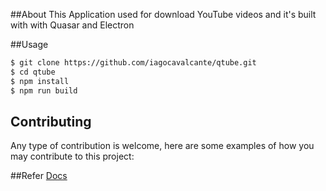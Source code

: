 ##About
This Application used for download YouTube videos and it's built with with Quasar and Electron 

##Usage
```bash
$ git clone https://github.com/iagocavalcante/qtube.git
$ cd qtube
$ npm install
$ npm run build
```

## Contributing

Any type of contribution is welcome, here are some examples of how you may contribute to this project:

##Refer
[Docs](https://iagocavalcante.github.io/qtube/)
